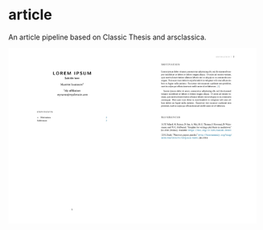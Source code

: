 # article
An article pipeline based on Classic Thesis and arsclassica.

<img src="images/example-001.jpg" width="49%" /><img src="images/example-002.jpg" width="49%" />